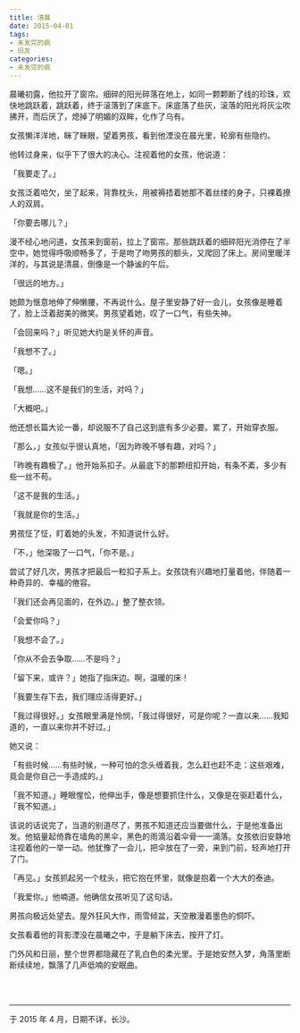 ```yaml
---
title: 清晨
date: 2015-04-01
tags:
- 未发完的疯
- 旧友
categories:
- 未发完的疯
---
```


晨曦初露，他拉开了窗帘。细碎的阳光碎落在地上，如同一颗颗断了线的珍珠，欢快地跳跃着，跳跃着，终于滚落到了床底下。床底落了些灰，滚落的阳光将灰尘吹拂开，而后厌了，熄掉了明媚的双眸，化作了乌有。

女孩懒洋洋地，眯了眯眼，望着男孩，看到他湮没在晨光里，轮廓有些隐约。

他转过身来，似乎下了很大的决心。注视着他的女孩，他说道：

「我要走了。」

女孩泛着哈欠，坐了起来，背靠枕头，用被褥捂着她那不着丝缕的身子，只裸着撩人的双肩。

「你要去哪儿？」

漫不经心地问道，女孩来到窗前，拉上了窗帘。那些跳跃着的细碎阳光消停在了半空中，她觉得呼吸顺畅多了，于是吻了吻男孩的额头，又爬回了床上。房间里暖洋洋的，与其说是清晨，倒像是一个静谧的午后。

「很远的地方。」

她颇为惬意地伸了伸懒腰，不再说什么。屋子里安静了好一会儿，女孩像是睡着了，脸上泛着甜美的微笑。男孩望着她，叹了一口气，有些失神。

「会回来吗？」听见她大约是关怀的声音。

「我想不了。」

「嗯。」

「我想……这不是我们的生活，对吗？」

「大概吧。」

他还想长篇大论一番，却说服不了自己这到底有多少必要。累了，开始穿衣服。

「那么，」女孩似乎很认真地，「因为昨晚不够有趣，对吗？」

「昨晚有趣极了。」他开始系扣子。从最底下的那颗纽扣开始，有条不紊，多少有些一丝不苟。

「这不是我的生活。」

「我就是你的生活。」

男孩怔了怔，盯着她的头发，不知道说什么好。

「不，」他深吸了一口气，「你不是。」

尝试了好几次，男孩才把最后一粒扣子系上。女孩饶有兴趣地打量着他，伴随着一种奇异的、幸福的倦容。

「我们还会再见面的，在外边。」整了整衣领。

「会爱你吗？」

「我想不会了。」

「你从不会去争取……不是吗？」

「留下来，或许？」她指了指床边。啊，温暖的床！

「我要生存下去，我们理应活得更好。」

「我过得很好。」女孩眼里满是怜悯，「我过得很好，可是你呢？一直以来……我知道的，一直以来你并不好过。」

她又说：

「有些时候……有些时候，一种可怕的念头缠着我，怎么赶也赶不走：这些艰难，竟会是你自己一手造成的。」

「我不知道。」睡眼惺忪，他伸出手，像是想要抓住什么，又像是在驱赶着什么，「我不知道。」

该说的话说完了，当道的别道尽了，男孩不知道还应当要做什么，于是他准备出发。他掂量起倚靠在墙角的黑伞，黑色的雨滴沿着伞骨一一滴落。女孩依旧安静地注视着他的一举一动。他犹豫了一会儿，把伞放在了一旁，来到门前，轻声地打开了门。

「再见。」女孩抓起另一个枕头，把它抱在怀里，就像是抱着一个大大的泰迪。

「我爱你。」他喃道。他确信女孩听见了这句话。

男孩向极远处望去。屋外狂风大作，雨雪倾盆，天空散漫着墨色的恫吓。

女孩看着他的背影湮没在晨曦之中，于是躺下床去，按开了灯。

门外风和日丽，整个世界都隐藏在了乳白色的柔光里。于是她安然入梦，角落里断断续续地，飘落了几声低喃的安眠曲。

<br>

<br>

------

于 2015 年 4 月，日期不详，长沙。
